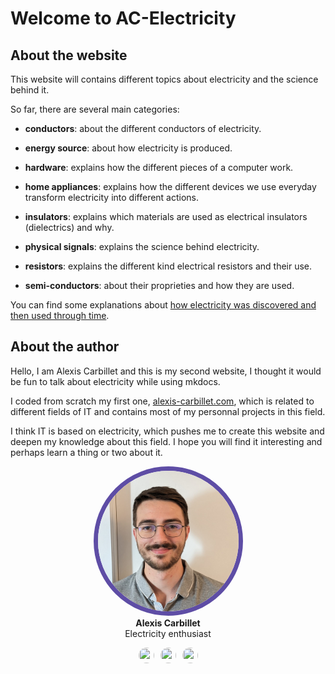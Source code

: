 # Welcome to AC-Electricity

## About the website

This website will contains different topics about electricity and the science behind it.

So far, there are several main categories:

- **conductors**: about the different conductors of electricity.

- **energy source**: about how electricity is produced.

- **hardware**: explains how the different pieces of a computer work.

- **home appliances**: explains how the different devices we use everyday transform electricity into different actions.

- **insulators**: explains which materials are used as electrical insulators (dielectrics) and why.

- **physical signals**: explains the science behind electricity.

- **resistors**: explains the different kind electrical resistors and their use.

- **semi-conductors**: about their proprieties and how they are used.

You can find some explanations about [how electricity was discovered and then used through time](history.md).

## About the author

Hello, I am Alexis Carbillet and this is my second website, I thought it would be fun to talk about electricity while using mkdocs.

I coded from scratch my first one, [alexis-carbillet.com](https://alexis-carbillet.com/), which is related to different fields of IT and contains most of my personnal projects in this field.

I think IT is based on electricity, which pushes me to create this website and deepen my knowledge about this field. I hope you will find it interesting and perhaps learn a thing or two about it.

<center>
<a href="https://alexis-carbillet.com/"><img src="assets/alexis_carbillet.png" style="width: 225px;height: 225px;border-radius: 200px;margin-bottom: 0; border: 7px solid #5e4da5;" alt="author picture"></a>
<h4 style="margin-top: 0; margin-bottom: 0;">Alexis Carbillet</h4>
<p style="margin-top: 0px;">Electricity enthusiast</p>
<a href="https://github.com/alexiscarbillet"><img src="https://raw.githubusercontent.com/squidfunk/mkdocs-material/master/material/templates/.icons/fontawesome/brands/github.svg" style="width: 25px;height: 25px;border-radius: 200px;margin-right: 10px;"></a><a href="https://play.google.com/store/apps/developer?id=alexiscarbillet"><img src="https://raw.githubusercontent.com/squidfunk/mkdocs-material/master/material/templates/.icons/fontawesome/brands/android.svg" style="width: 25px;height: 25px;border-radius: 200px;margin-right: 10px;"></a><a href="https://alexis-carbillet.com/"><img src="https://raw.githubusercontent.com/squidfunk/mkdocs-material/master/material/templates/.icons/fontawesome/solid/house.svg" style="width: 25px;height: 25px;border-radius: 200px;"></a>
</center>
